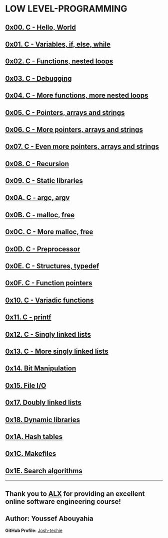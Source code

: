 # LOW LEVEL-PROGRAMMING

## [0x00. C - Hello, World](https://github.com/Josh-techie/alx-low_level_programming/tree/master/0x00-hello_world)
## [0x01. C - Variables, if, else, while](https://github.com/Josh-techie/alx-low_level_programming/tree/master/0x01-variables_if_else_while)
## [0x02. C - Functions, nested loops](https://github.com/Josh-techie/alx-low_level_programming/tree/master/0x02-functions_nested_loops)
## [0x03. C - Debugging](https://github.com/Josh-techie/alx-low_level_programming/tree/master/0x03-debugging)
## [0x04. C - More functions, more nested loops](https://github.com/Josh-techie/alx-low_level_programming/tree/master/0x04-more_functions_nested_loops)
## [0x05. C - Pointers, arrays and strings](https://github.com/Josh-techie/alx-low_level_programming/tree/master/0x05-pointers_arrays_strings)
## [0x06. C - More pointers, arrays and strings](https://github.com/Josh-techie/alx-low_level_programming/tree/master/0x06-pointers_arrays_strings)
## [0x07. C - Even more pointers, arrays and strings](https://github.com/Josh-techie/alx-low_level_programming/tree/master/0x07-pointers_arrays_strings)
## [0x08. C - Recursion](https://github.com/Josh-techie/alx-low_level_programming/tree/master/0x08-recursion)
## [0x09. C - Static libraries](https://github.com/Josh-techie/alx-low_level_programming/tree/master/0x09-static_libraries)
## [0x0A. C - argc, argv](https://github.com/Josh-techie/alx-low_level_programming/tree/master/0x0A-argc_argv)
## [0x0B. C - malloc, free](https://github.com/Josh-techie/alx-low_level_programming/tree/master/0x0B-malloc_free)
## [0x0C. C - More malloc, free](https://github.com/Josh-techie/alx-low_level_programming/tree/master/0x0C-more_malloc_free)
## [0x0D. C - Preprocessor](https://github.com/Josh-techie/alx-low_level_programming/tree/master/0x0D-preprocessor)
## [0x0E. C - Structures, typedef](https://github.com/Josh-techie/alx-low_level_programming/tree/master/0x0E-structures_typedef)
## [0x0F. C - Function pointers](https://github.com/Josh-techie/alx-low_level_programming/tree/master/0x0F-function_pointers)
## [0x10. C - Variadic functions](https://github.com/Josh-techie/alx-low_level_programming/tree/master/0x10-variadic_functions)
## [0x11. C - printf](https://github.com/Josh-techie/printf)
## [0x12. C - Singly linked lists](https://github.com/Josh-techie/alx-low_level_programming/tree/master/0x12-singly_linked_lists)
## [0x13. C - More singly linked lists](https://github.com/Josh-techie/alx-low_level_programming/tree/master/0x13-more_singly_linked_lists)
## [0x14. Bit Manipulation](https://github.com/Josh-techie/alx-low_level_programming/tree/master/0x14-bit_manipulation)
## [0x15. File I/O](https://github.com/Josh-techie/alx-low_level_programming/tree/master/0x15-file_io)
## [0x17. Doubly linked lists](https://github.com/Josh-techie/alx-low_level_programming/tree/master/0x17-doubly_linked_lists)
## [0x18. Dynamic libraries](https://github.com/Josh-techie/alx-low_level_programming/tree/master/0x18-dynamic_libraries)
## [0x1A. Hash tables](https://github.com/Josh-techie/alx-low_level_programming/tree/master/0x1A-hash_tables)
## [0x1C. Makefiles](link-to-0x1C)
## [0x1E. Search algorithms](link-to-0x1E)
---
Thank you to [ALX](https://www.alxafrica.com/software-engineering/) for providing an excellent online software engineering course!
---

**Author:** Youssef Abouyahia
---
**GitHub Profile:** [Josh-techie](https://github.com/Josh-techie)

